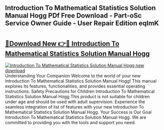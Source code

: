 ## Introduction To Mathematical Statistics Solution Manual Hogg PDf Free Download - Part-oSc Service Owner Guide - User Repair Edition eqImK

# <h2><a href="http://bc65914.oget.top/?id=Introduction+To+Mathematical+Statistics+Solution+Manual+Hogg">🔗Download New 👉🔴 Introduction To Mathematical Statistics Solution Manual Hogg</a></h2>

[![Introduction To Mathematical Statistics Solution Manual Hogg new download](https://i.imgur.com/5g1atiW.png)](http://bc65914.oget.top/?id=Introduction+To+Mathematical+Statistics+Solution+Manual+Hogg)
Understanding Your Companion Welcome to the world of your new Introduction To Mathematical Statistics Solution Manual Hogg! This manual explores its features, functionalities, and provides essential operating instructions. Safety Precautions for Children Introduction To Mathematical Statistics Solution Manual Hogg This product is not suitable for children under age and should be used with adult supervision. Experience the seamless integration of list of features with your new Introduction To Mathematical Statistics Solution Manual Hogg. Your Success is Our Goal Introduction To Mathematical Statistics Solution Manual Hogg. We are committed to providing you with the tools and support you need.
